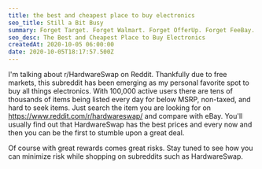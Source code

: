 ```yaml
---
title: the best and cheapest place to buy electronics
seo_title: Still a Bit Busy
summary: Forget Target. Forget Walmart. Forget OfferUp. Forget FeeBay.
seo_desc: The Best and Cheapest Place to Buy Electronics
createdAt: 2020-10-05 06:00:00
date: 2020-10-05T18:17:57.500Z
---
```


I'm talking about r/HardwareSwap on Reddit. Thankfully due to free markets, this subreddit has been emerging as my personal favorite spot to buy all things electronics. With 100,000 active users there are tens of thousands of items being listed every day for below MSRP, non-taxed, and hard to seek items. Just search the item you are looking for on https://www.reddit.com/r/hardwareswap/ and compare with eBay. You'll usually find out that HardwareSwap has the best prices and every now and then you can be the first to stumble upon a great deal.

Of course with great rewards comes great risks. Stay tuned to see how you can minimize risk while shopping on subreddits such as HardwareSwap.
